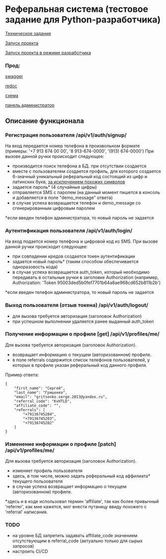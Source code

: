 # Реферальная система (тестовое задание для Python-разработчика)
[Техническое задание](./docs/technical-assignment.md)

[Запуск проекта](./infra/prod/README.md)

[Запуск проекта в режиме разработчика](./infra/dev/README.md)

### Прод:
[swagger](http://referrals.gricen.ru:8001/api/v1/schema/swagger-ui/)

[redoc](http://referrals.gricen.ru:8001/api/v1/schema/redoc/)

[схема](http://referrals.gricen.ru:8001/api/v1/schema)

[панель администратор](http://referrals.gricen.ru:8001/admin/)


## Описание функционала
### Регистрация пользователя /api/v1/auth/signup/
На вход передается номер телефона в произвольном формате (примеры: '+7 913 674 00 00', '8 913-674-0000', '(913) 674-0000')
При вызове данной ручки происходит следующее:
- производится поиск телефона в БД. при отсутствии создается
- вместе с пользователем создается профиль, для которого создается 6-значный уникальный реферальный код состоящий из цифр и латинских букв, [за исключением похожих символов](./core/utils.py)
- задается пароль* (4 случайные цифры)
- отправляется SMS с паролем (на данный момент пишется в консоль и добавляется в поле "demo_message" ответа)
- в случае успеха возвращается телефон и demo_message со сгенерированным цифровым паролем

*если введен телефон администратора, то новый пароль не задается

### Аутентификация пользователя /api/v1/auth/login/
На вход подается номер телефона и цифровой код из SMS.
При вызове данной ручки происходит следующее:
- при совпадении кредов создается токен аутентификации
- задается новый пароль* (таким способом обеспечивается одноразовость кода)
- в случае успеха возвращается auth_token, который необходимо передавать в остальные ручки в заголовке Authorization (например, Authorization: 'Token 95003ded5b0fef7701b64a8ae968cd652b811b2b')

*если введен телефон администратора, то новый пароль не задается

### Выход пользователя (отзыв токена) /api/v1/auth/logout/
- для вызова требуется авторизация (заголовок Authorization)
- при успешном выполнении удаляется ранее выданный auth_token

### Получение информации о профиле [get] /api/v1/profiles/me/
Для вызова требуется авторизация (заголовок Authorization).

- возвращает информацию о текущем (авторизованном) профиле.
- в поле referrals содержится список телефонов пользователей, у которых в профиле указан реферальный код данного профиля.

Пример ответа:
```
{
    "first_name": "Сергей",
    "last_name": "Гриценко",
    "email": "gritsenko.serge.2013@yandex.ru",
    "referral_code": "KvHTLD",
    "affiliate_code": "",
    "referrals": [
        "+79136745204",
        "+79136745203",
        "+79136745202"
    ]
}
```
### Изменение информации о профиле [patch] /api/v1/profiles/me/
Для вызова требуется авторизация (заголовок Authorization).
- изменяет профиль пользователя
- здесь, в том числе, можно задать реферальный код аффилиата* текущего пользователя
- в случае успеха возвращает информацию о текущем (авторизованном) профиле.

*здесь и в коде использовал термин 'affiliate', так как более привычный 'referrer', как мне кажется, мог внести путаницу ввиду похожего с 'referral' написания.
### TODO
- на уровне БД запретить задавать affiliate_code значением отсутствующим в referral_code (актуально только для сырых запросов)
- настроить CI/CD
